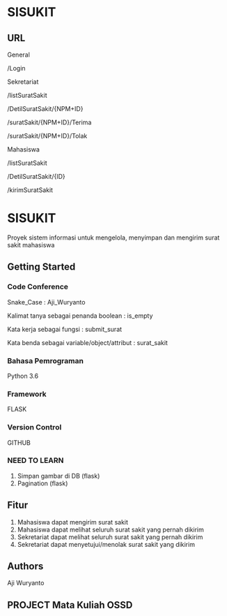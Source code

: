 # SISUKIT

## URL  
General

/Login

Sekretariat

/listSuratSakit

/DetilSuratSakit/{NPM+ID}

/suratSakit/{NPM+ID}/Terima

/suratSakit/{NPM+ID}/Tolak

Mahasiswa

/listSuratSakit

/DetilSuratSakit/{ID}

/kirimSuratSakit

# SISUKIT

Proyek sistem informasi untuk mengelola, menyimpan dan mengirim surat sakit mahasiswa

## Getting Started

### Code Conference

Snake_Case : Aji_Wuryanto

Kalimat tanya sebagai penanda boolean : is_empty

Kata kerja sebagai fungsi : submit_surat

Kata benda sebagai variable/object/attribut : surat_sakit

### Bahasa Pemrograman

Python 3.6

### Framework

FLASK

### Version Control

GITHUB

### NEED TO LEARN

1. Simpan gambar di DB (flask)
2. Pagination (flask)

## Fitur

1. Mahasiswa dapat mengirim surat sakit
2. Mahasiswa dapat melihat seluruh surat sakit yang pernah dikirim
3. Sekretariat dapat melihat seluruh surat sakit yang pernah dikirim
4. Sekretariat dapat menyetujui/menolak surat sakit yang dikirim

## Authors

Aji Wuryanto

## PROJECT Mata Kuliah OSSD
